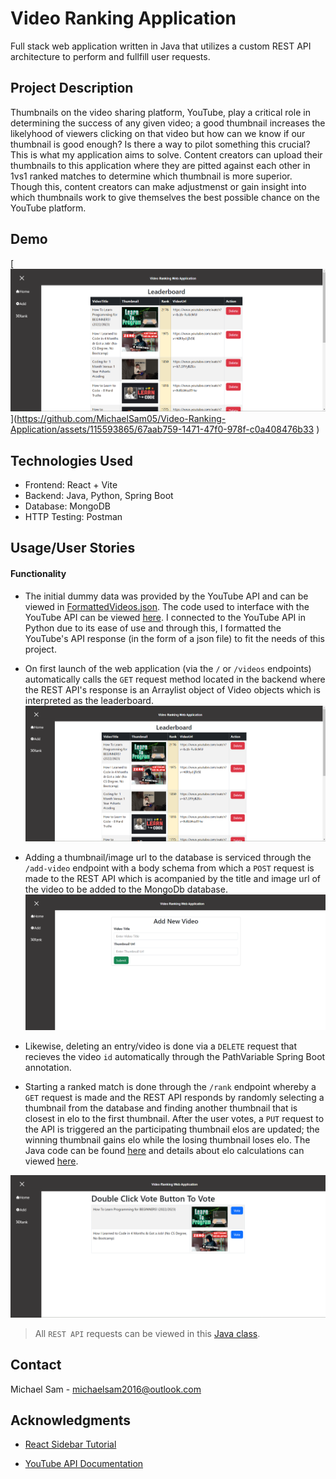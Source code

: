 # Video Ranking Application

Full stack web application written in Java that utilizes a custom REST API architecture to perform and fullfill user requests.

## Project Description

Thumbnails on the video sharing platform, YouTube, play a critical role in determining the success of any given video; a good thumbnail increases the likelyhood of viewers clicking on that video but how can we know if our thumbnail is good enough? Is there a way to pilot something this crucial? This is what my application aims to solve. Content creators can upload their thumbnails to this application where they are pitted against each other in 1vs1 ranked matches to determine which thumbnail is more superior. Though this, content creators can make adjustmenst or gain insight into which thumbnails work to give themselves the best possible chance on the YouTube platform.

## Demo
[[![Watch the video](./src/assets/Home-Leaderboard.png)](./src/assets/AppDemo.mov)](https://github.com/MichaelSam05/Video-Ranking-Application/assets/115593865/67aab759-1471-47f0-978f-c0a408476b33
)

## Technologies Used
- Frontend: React + Vite 
- Backend: Java, Python, Spring Boot
- Database: MongoDB
- HTTP Testing: Postman

## Usage/User Stories

#### Functionality
- The initial dummy data was provided by the YouTube API and can be viewed in [FormattedVideos.json](https://github.com/MichaelSam05/Video-Ranking-Application/blob/master/data/FormattedVideos.json). The code used to interface with the YouTube API can be viewed [here](https://github.com/MichaelSam05/Video-Ranking-Application/blob/master/ConnectYouTube/YTdata.py). I connected to the YouTube API in Python due to its ease of use and through this, I formatted the YouTube's API response (in the form of a json file) to fit the needs of this project.


- On first launch of the web application (via the `/` or `/videos` endpoints) automatically calls the `GET` request method located in the backend where the REST API's response is an Arraylist object of Video objects which is interpreted as the leaderboard.
![leaderboard](./src/assets/Home-Leaderboard.png)


- Adding a thumbnail/image url to the database is serviced through the `/add-video` endpoint with a body schema from which a `POST` request is made to the REST API which is acompanied by the title and image url of the video to be added to the MongoDb database.
![add-component](./src/assets/Add-option.png)

- Likewise, deleting an entry/video is done via a `DELETE` request that recieves the video `id` automatically through the PathVariable Spring Boot annotation.

- Starting a ranked match is done through the `/rank` endpoint whereby a `GET` request is made and the REST API responds by randomly selecting a thumbnail from the database and finding another thumbnail that is closest in elo to the first thumbnail. After the user votes, a `PUT` request to the API is triggered an the participating thumbnail elos are updated; the winning thumbnail gains elo while the losing thumbnail loses elo. The Java code can be found [here](https://github.com/MichaelSam05/Video-Ranking-Application/blob/master/src/main/java/com/VideoRankingApplication/videos/VideoRankingSystem.java) and details about elo calculations can viewed [here](https://www.omnicalculator.com/sports/elo).

![rank-component](./src/assets/rank-component.png)


> All `REST API` requests can be viewed in this [Java class](https://github.com/MichaelSam05/Video-Ranking-Application/blob/master/src/main/java/com/VideoRankingApplication/videos/VideoController.java).

## Contact
Michael Sam - michaelsam2016@outlook.com

## Acknowledgments

* [React Sidebar Tutorial](https://www.youtube.com/watch?v=CXa0f4-dWi4&t=1564s)

* [YouTube API Documentation](https://developers.google.com/youtube/v3)

